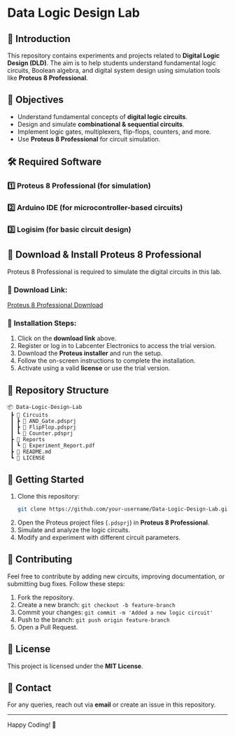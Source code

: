 # Data Logic Design Lab

## 📌 Introduction
This repository contains experiments and projects related to **Digital Logic Design (DLD)**. The aim is to help students understand fundamental logic circuits, Boolean algebra, and digital system design using simulation tools like **Proteus 8 Professional**.

## 🎯 Objectives
- Understand fundamental concepts of **digital logic circuits**.
- Design and simulate **combinational & sequential circuits**.
- Implement logic gates, multiplexers, flip-flops, counters, and more.
- Use **Proteus 8 Professional** for circuit simulation.

## 🛠️ Required Software
### 1️⃣ **Proteus 8 Professional** (for simulation)
### 2️⃣ **Arduino IDE** (for microcontroller-based circuits)
### 3️⃣ **Logisim** (for basic circuit design)

## 🔽 Download & Install Proteus 8 Professional
Proteus 8 Professional is required to simulate the digital circuits in this lab.

### 🔗 **Download Link:**  
[Proteus 8 Professional Download](https://www.labcenter.com/downloads/)

### 📌 **Installation Steps:**
1. Click on the **download link** above.
2. Register or log in to Labcenter Electronics to access the trial version.
3. Download the **Proteus installer** and run the setup.
4. Follow the on-screen instructions to complete the installation.
5. Activate using a valid **license** or use the trial version.

## 📂 Repository Structure
```
📦 Data-Logic-Design-Lab
 ┣ 📂 Circuits
 ┃ ┣ 📜 AND_Gate.pdsprj
 ┃ ┣ 📜 FlipFlop.pdsprj
 ┃ ┗ 📜 Counter.pdsprj
 ┣ 📂 Reports
 ┃ ┗ 📜 Experiment_Report.pdf
 ┣ 📜 README.md
 ┗ 📜 LICENSE
```

## 🚀 Getting Started
1. Clone this repository:  
   ```bash
   git clone https://github.com/your-username/Data-Logic-Design-Lab.git
   ```
2. Open the Proteus project files (`.pdsprj`) in **Proteus 8 Professional**.
3. Simulate and analyze the logic circuits.
4. Modify and experiment with different circuit parameters.

## 🤝 Contributing
Feel free to contribute by adding new circuits, improving documentation, or submitting bug fixes. Follow these steps:
1. Fork the repository.
2. Create a new branch: `git checkout -b feature-branch`
3. Commit your changes: `git commit -m 'Added a new logic circuit'`
4. Push to the branch: `git push origin feature-branch`
5. Open a Pull Request.

## 📜 License
This project is licensed under the **MIT License**.

## 📧 Contact
For any queries, reach out via **email** or create an issue in this repository.

---
Happy Coding! 🚀

